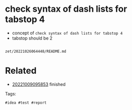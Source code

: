 # check syntax of dash lists for tabstop 4

- concept of `check syntax of dash lists for tabstop 4`
- tabstop should be 2

```
```

` zet/20221026064448/README.md `

# Related

- [20221009095853](/zet/20221009095853/README.md) finished

Tags:

    #idea #test #report
